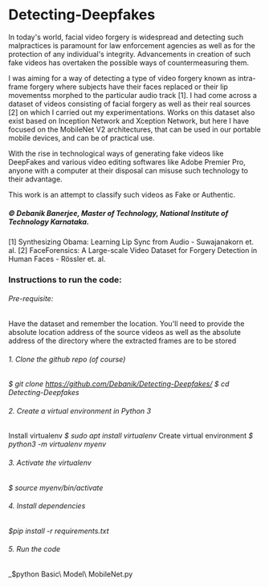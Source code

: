# Detecting-Deepfakes

In today's world, facial video forgery is widespread and detecting such malpractices is paramount for law enforcement agencies as well as for the protection of any individual's integrity. Advancements in creation of such fake videos has overtaken the possible ways of countermeasuring them.

I was aiming for a way of detecting a type of video forgery known as intra-frame forgery where subjects have their faces replaced or their lip movementss morphed to the particular audio track [1]. I had come across a dataset of videos consisting of facial forgery as well as their real sources [2] on which I carried out my experimentations. Works on this dataset also exist based on Inception Network and Xception Network, but here I have focused on the MobileNet V2 architectures, that can be used in our portable mobile devices, and can be of practical use.

With the rise in technological ways of generating fake videos like DeepFakes and various video editing softwares like Adobe Premier Pro, anyone with a computer at their disposal can misuse such technology to their advantage.

This work is an attempt to classify such videos as Fake or Authentic.

##### © Debanik Banerjee, Master of Technology, National Institute of Technology Karnataka.

[1] Synthesizing Obama: Learning Lip Sync from Audio - Suwajanakorn et. al.
[2] FaceForensics: A Large-scale Video Dataset for Forgery Detection in Human Faces - Rössler et. al.

### Instructions to run the code:
###### Pre-requisite:
Have the dataset and remember the location. You'll need to provide the absolute location address of the source videos as well as the absolute address of the directory where the extracted frames are to be stored

###### 1. Clone the github repo (of course)
_$ git clone https://github.com/Debanik/Detecting-Deepfakes/_
_$ cd Detecting-Deepfakes_

###### 2. Create a virtual environment in Python 3
Install virtualenv
_$ sudo apt install virtualenv_
Create virtual environment
_$ python3 -m virtualenv myenv_

###### 3. Activate the virtualenv
_$ source myenv/bin/activate_

###### 4. Install dependencies
_$pip install -r requirements.txt_

###### 5. Run the code
_$python Basic\ Model\ MobileNet.py
